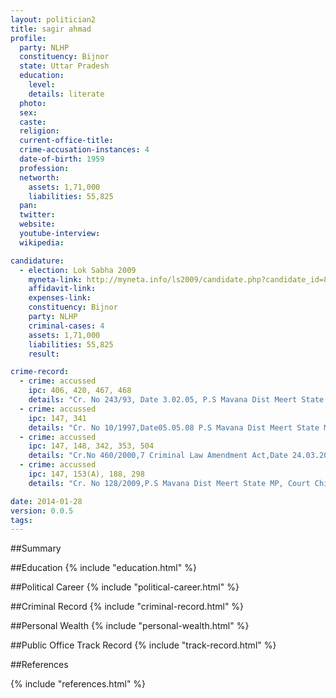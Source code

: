 ```yaml
---
layout: politician2
title: sagir ahmad
profile: 
  party: NLHP
  constituency: Bijnor
  state: Uttar Pradesh
  education: 
    level: 
    details: literate
  photo: 
  sex: 
  caste: 
  religion: 
  current-office-title: 
  crime-accusation-instances: 4
  date-of-birth: 1959
  profession: 
  networth: 
    assets: 1,71,000
    liabilities: 55,825
  pan: 
  twitter: 
  website: 
  youtube-interview: 
  wikipedia: 

candidature: 
  - election: Lok Sabha 2009
    myneta-link: http://myneta.info/ls2009/candidate.php?candidate_id=8022
    affidavit-link: 
    expenses-link: 
    constituency: Bijnor 
    party: NLHP
    criminal-cases: 4
    assets: 1,71,000
    liabilities: 55,825
    result:  

crime-record: 
  - crime: accussed
    ipc: 406, 420, 467, 468
    details: "Cr. No 243/93, Date 3.02.05, P.S Mavana Dist Meert State MP,Court Chief Judicial Magistrate Mavana (Meert)" 
  - crime: accussed
    ipc: 147, 341
    details: "Cr. No 10/1997,Date05.05.08 P.S Mavana Dist Meert State MP, Court Chief Judicial Magistrate Mavana (Meert)" 
  - crime: accussed
    ipc: 147, 148, 342, 353, 504
    details: "Cr.No 460/2000,7 Criminal Law Amendment Act,Date 24.03.2006, P.S Mavana Dist Meert State MP,Court Chief Judicial Magistrate Mavana (Meert)" 
  - crime: accussed
    ipc: 147, 153(A), 188, 298
    details: "Cr. No 128/2009,P.S Mavana Dist Meert State MP, Court Chief Judicial Magistrate Mavana (Meert)" 

date: 2014-01-28
version: 0.0.5
tags: 
---
```

##Summary


##Education
{% include "education.html" %}


##Political Career
{% include "political-career.html" %}


##Criminal Record
{% include "criminal-record.html" %}


##Personal Wealth
{% include "personal-wealth.html" %}


##Public Office Track Record
{% include "track-record.html" %}


##References


{% include "references.html" %}